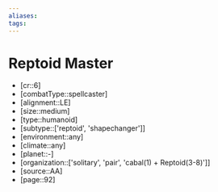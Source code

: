 ```yaml
---
aliases: 
tags: 
---
```


# Reptoid Master

- [cr::6]
- [combatType::spellcaster]
- [alignment::LE]
- [size::medium]
- [type::humanoid]
- [subtype::['reptoid', 'shapechanger']]
- [environment::any]
- [climate::any]
- [planet::-]
- [organization::['solitary', 'pair', 'cabal(1) + Reptoid(3-8)']]
- [source::AA]
- [page::92]
